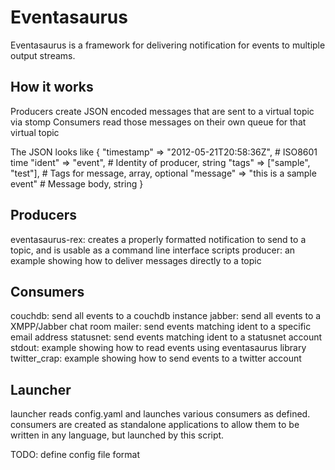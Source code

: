# Eventasaurus

Eventasaurus is a framework for delivering notification for events to multiple output streams.

How it works
------------

Producers create JSON encoded messages that are sent to a virtual topic via stomp
Consumers read those messages on their own queue for that virtual topic

The JSON looks like
  {
    "timestamp" => "2012-05-21T20:58:36Z",    # ISO8601 time
    "ident" => "event",                       # Identity of producer, string
    "tags" => ["sample", "test"],             # Tags for message, array, optional
    "message" => "this is a sample event" 	  # Message body, string
  }

Producers
---------

eventasaurus-rex:   creates a properly formatted notification to send to a topic, and is usable as a command line interface scripts
producer:           an example showing how to deliver messages directly to a topic

Consumers
---------

couchdb:        send all events to a couchdb instance
jabber:         send all events to a XMPP/Jabber chat room
mailer:         send events matching ident to a specific email address
statusnet:      send events matching ident to a statusnet account
stdout:         example showing how to read events using eventasaurus library
twitter_crap:   example showing how to send events to a twitter account

Launcher
--------

launcher reads config.yaml and launches various consumers as defined. consumers are created as standalone applications to allow them to be written in any language, but launched by this script.

TODO: define config file format